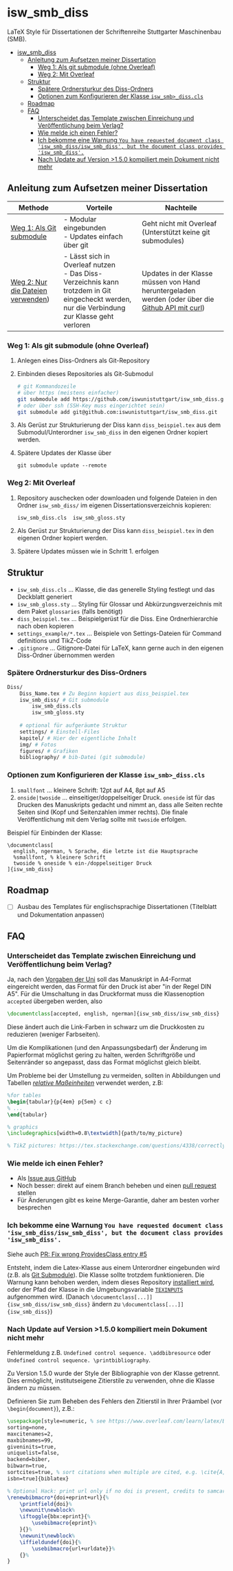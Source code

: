 # isw_smb_diss

LaTeX Style für Dissertationen der Schriftenreihe Stuttgarter Maschinenbau (SMB).

- [isw\_smb\_diss](#isw_smb_diss)
  - [Anleitung zum Aufsetzen meiner Dissertation](#anleitung-zum-aufsetzen-meiner-dissertation)
    - [Weg 1: Als git submodule (ohne Overleaf)](#weg-1-als-git-submodule-ohne-overleaf)
    - [Weg 2: Mit Overleaf](#weg-2-mit-overleaf)
  - [Struktur](#struktur)
    - [Spätere Ordnersturkur des Diss-Ordners](#spätere-ordnersturkur-des-diss-ordners)
    - [Optionen zum Konfigurieren der Klasse `isw_smb>_diss.cls`](#optionen-zum-konfigurieren-der-klasse-isw_smb_disscls)
  - [Roadmap](#roadmap)
  - [FAQ](#faq)
    - [Unterscheidet das Template zwischen Einreichung und Veröffentlichung beim Verlag?](#unterscheidet-das-template-zwischen-einreichung-und-veröffentlichung-beim-verlag)
    - [Wie melde ich einen Fehler?](#wie-melde-ich-einen-fehler)
    - [Ich bekomme eine Warnung `You have requested document class 'isw_smb_diss/isw_smb_diss', but the document class provides 'isw_smb_diss'.`](#ich-bekomme-eine-warnung-you-have-requested-document-class-isw_smb_dissisw_smb_diss-but-the-document-class-provides-isw_smb_diss)
    - [Nach Update auf Version \>1.5.0 kompiliert mein Dokument nicht mehr](#nach-update-auf-version-150-kompiliert-mein-dokument-nicht-mehr)


## Anleitung zum Aufsetzen meiner Dissertation 

| Methode                                                            | Vorteile                                                                                                                                          | Nachteile                                                                                                                                                                          |
| ------------------------------------------------------------------ | ------------------------------------------------------------------------------------------------------------------------------------------------- | ---------------------------------------------------------------------------------------------------------------------------------------------------------------------------------- |
| [Weg 1: Als Git submodule](#weg-1-als-git-submodule-ohne-overleaf) | - Modular eingebunden  <br /> -  Updates einfach über git                                                                                         | Geht nicht mit Overleaf (Unterstützt keine git submodules)                                                                                                                         |  |
| [Weg 2: Nur die Dateien verwenden](#weg-2-mit-overleaf))           | - Lässt sich in Overleaf nutzen <br />- Das Diss-Verzeichnis kann trotzdem in Git eingecheckt werden, nur die Verbindung zur Klasse geht verloren | Updates in der Klasse müssen von Hand heruntergeladen werden (oder über die [Github API mit curl](https://stackoverflow.com/questions/46060010/download-github-release-with-curl)) |


### Weg 1: Als git submodule (ohne Overleaf)

1. Anlegen eines Diss-Ordners als Git-Repository
2. Einbinden dieses Repositories als Git-Submodul

    ```sh
    # git Kommandozeile
    # über https (meistens einfacher)
    git submodule add https://github.com/iswunistuttgart/isw_smb_diss.git
    # oder über ssh (SSH-Key muss eingerichtet sein)
    git submodule add git@github.com:iswunistuttgart/isw_smb_diss.git
    ```

3. Als Gerüst zur Strukturierung der Diss kann `diss_beispiel.tex` aus dem Submodul/Unterordner `isw_smb_diss` in den eigenen Ordner kopiert werden.
4. Spätere Updates der Klasse über

    ```
    git submodule update --remote
    ```


### Weg 2: Mit Overleaf

1. Repository auschecken oder downloaden und folgende Dateien in den Ordner `isw_smb_diss/` im eigenen Dissertationsverzeichnis kopieren:

    ```
    isw_smb_diss.cls  isw_smb_gloss.sty
    ```
2. Als Gerüst zur Strukturierung der Diss kann `diss_beispiel.tex` in den eigenen Ordner kopiert werden.
3. Spätere Updates müssen wie in Schritt 1. erfolgen

## Struktur

- `isw_smb_diss.cls` ... Klasse, die das generelle Styling festlegt und das Deckblatt generiert
- `isw_smb_gloss.sty` ... Styling für Glossar und Abkürzungsverzeichnis mit dem Paket `glossaries` (falls benötigt)
- `diss_beispiel.tex` ... Beispielgerüst für die Diss. Eine Ordnerhierarchie nach oben kopieren
- `settings_example/*.tex` ... Beispiele von Settings-Dateien für Command definitions und TikZ-Code
- `.gitignore` ... Gitignore-Datei für LaTeX, kann gerne auch in den eigenen Diss-Ordner übernommen werden

### Spätere Ordnersturkur des Diss-Ordners

```sh
Diss/
    Diss_Name.tex # Zu Beginn kopiert aus diss_beispiel.tex
    isw_smb_diss/ # Git submodule
        isw_smb_diss.cls
        isw_smb_gloss.sty
    
    # optional für aufgeräumte Struktur
    settings/ # Einstell-Files
    kapitel/ # Hier der eigentliche Inhalt
    img/ # Fotos
    figures/ # Grafiken
    bibliography/ # bib-Datei (git submodule)
```

### Optionen zum Konfigurieren der Klasse `isw_smb>_diss.cls`

1. `smallfont` ... kleinere Schrift: 12pt auf A4, 8pt auf A5
2. `onside|twoside`  ... einseitiger/doppelseitiger Druck.  `oneside` ist für das Drucken des Manuskripts gedacht und nimmt an, dass alle Seiten rechte Seiten sind (Kopf und Seitenzahlen immer rechts). Die finale Veröffentlichung mit dem Verlag sollte mit `twoside` erfolgen.

Beispiel für Einbinden der Klasse:

```
\documentclass[
  english, ngerman, % Sprache, die letzte ist die Hauptsprache
  %smallfont, % kleinere Schrift
  twoside % oneside % ein-/doppelseitiger Druck
]{isw_smb_diss}

```

## Roadmap

- [ ] Ausbau des Templates für englischsprachige Dissertationen (Titelblatt und Dokumentation anpassen)

## FAQ

### Unterscheidet das Template zwischen Einreichung und Veröffentlichung beim Verlag?

Ja, nach den [Vorgaben der Uni](http://dx.doi.org/10.18419/opus-10327) soll das Manuskript in A4-Format eingereicht werden, das Format für den Druck ist aber "in der Regel DIN A5". Für die Umschaltung in das Druckformat muss die Klassenoption `accepted` übergeben werden, also

```latex
\documentclass[accepted, english, ngerman]{isw_smb_diss/isw_smb_diss}
```

Diese ändert auch die Link-Farben in schwarz um die Druckkosten zu reduzieren (weniger Farbseiten).

Um die Komplikationen (und den Anpassungsbedarf) der Änderung im Papierformat möglichst gering zu halten, werden Schriftgröße und Seitenränder so angepasst, dass das Format möglichst gleich bleibt. 

Um Probleme bei der Umstellung zu vermeiden, sollten in Abbildungen und Tabellen [*relative Maßeinheiten*](https://www.overleaf.com/learn/latex/Lengths_in_LaTeX) verwendet werden, z.B:

```latex
%for tables
\begin{tabular}{p{4em} p{5em} c c}
% ...
\end{tabular}

% graphics
\includegraphics[width=0.8\textwidth]{path/to/my_picture}

% TikZ pictures: https://tex.stackexchange.com/questions/4338/correctly-scaling-a-tikzpicture
```

### Wie melde ich einen Fehler?

- Als [Issue aus GitHub](https://github.com/iswunistuttgart/isw_smb_diss/issues/new)
- Noch besser: direkt auf einem Branch beheben und einen [pull request](https://github.com/iswunistuttgart/isw_smb_diss/compare) stellen
- Für Änderungen gibt es keine Merge-Garantie, daher am besten vorher besprechen

### Ich bekomme eine Warnung `You have requested document class 'isw_smb_diss/isw_smb_diss', but the document class provides 'isw_smb_diss'.`

Siehe auch [PR:  Fix wrong ProvidesClass entry #5](https://github.com/iswunistuttgart/isw_smb_diss/pull/5)

Entsteht, indem die Latex-Klasse aus einem Unterordner eingebunden wird (z.B. als [Git Submodule](#weg-1-als-git-submodule-ohne-overleaf)). Die Klasse sollte trotzdem funktionieren. Die Warnung kann behoben werden, indem dieses Repository [installiert wird](https://tex.stackexchange.com/questions/10498/installing-a-class), oder der Pfad der Klasse in die Umgebungsvariable [`TEXINPUTS`](https://tex.stackexchange.com/questions/153135/how-to-store-the-documents-style-file-in-a-subdirectory/153138#153138) aufgenommen wird. (Danach `\documentclass[...]]{isw_smb_diss/isw_smb_diss}` ändern zu `\documentclass[...]]{isw_smb_diss}`)

### Nach Update auf Version >1.5.0 kompiliert mein Dokument nicht mehr

Fehlermeldung z.B. `Undefined control sequence. \addbibresource` oder `Undefined control sequence. \printbibliography`.

Zu Version 1.5.0 wurde der Style der Bibliographie von der Klasse getrennt. Dies ermöglicht, institutseigene Zitierstile zu verwenden, ohne die Klasse ändern zu müssen.

Definieren Sie zum Beheben des Fehlers den Zitierstil in Ihrer Präambel (vor `\begin{document}`), z.B.:

```tex
\usepackage[style=numeric, % see https://www.overleaf.com/learn/latex/Biblatex_citation_styles for a list of predefined styles
sorting=none,
maxcitenames=2,
maxbibnames=99,
giveninits=true,
uniquelist=false,
backend=biber,
bibwarn=true,
sortcites=true, % sort citations when multiple are cited, e.g. \cite{A,B,C} -> [1,2,3] instead of [3,1,2]
isbn=true]{biblatex}

% Optional Hack: print url only if no doi is present, credits to samcarter_is_at_topanswers.xyz on https://tex.stackexchange.com/a/424775
\renewbibmacro*{doi+eprint+url}{%
	\printfield{doi}%
	\newunit\newblock%
	\iftoggle{bbx:eprint}{%
		\usebibmacro{eprint}%
	}{}%
	\newunit\newblock%
	\iffieldundef{doi}{%
		\usebibmacro{url+urldate}}%
	{}%
}
```